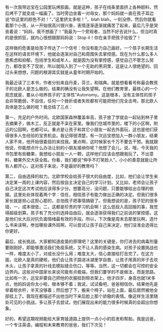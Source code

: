 
有一次我带远宝在公园里玩烤胶画，就是这种，孩子在线条里面挤上各种颜料，然后烤干了就变成一幅画了。当时旁边坐着一对母女，那个妈妈就一直在孩子耳边说“你这里的颜色不对！“，”这里挤太多啦！”，blah blah，一刻没停。然后你就看着那个小孩，从一开始很高兴很兴奋，表情逐渐逐渐就痛苦了起来，最后几乎是哭丧着说：“妈妈，我不想画了！”我最为一个旁观者，当然不好去说什么，但当时真的是很抓狂，就内心很想跟那妈妈说：Stop it！你在亲手把孩子给毁了！
 
这样做的危害是给孩子传达了一个信号：你没有能力自己画好。一个孩子长期生活在这样的语言环境下，他就会逐渐对自己和周围失去掌控感。现在为什么那么多人患焦虑和抑郁，包括学生和成年人，就是因为没有掌控感，感觉自己不管怎么努力，都改变不了现状，所以就陷入到了一个无助的黑洞里，这是让人很绝望的。回过头来想想，问题的根源其实就是从童年时期开始的。

我最近读了三本书，作者分别来自丹麦，芬兰，和瑞典。就是想看看号称最会教孩子的北欧人是怎么做的。结果的确没有让我失望啊。在他们教育里，最核心的一个观念就是，要从小培养孩子的“主体性”Autonomy。这是根本，没有主体性的孩子会非常脆弱，不自信，任何一个挫折或者失败都有可能把他们完全击垮。那北欧人具体是怎么做的呢？我总结了三点：

第一，充足的户外时间。北欧国家森林覆盖率高，孩子放了学就会一起钻到林子里去摘果子，做木工，反正就是不呆在家里。像我们住城市里的，楼下的小区啊，附近的公园啊，也都可以。重点是让孩子和其它小朋友一起去外面玩，这也是他们获得很多人生经验的宝贵机会。我记得很清楚，有一次远宝想加入一群小朋友，结果人家不肯，他开始很委屈的来找我。重点啊，这时候家长千万不要去干预。我就跟他说，你能想点什么办法让别的小朋友接纳你呢？他想了会儿，说，哦，今天我的书包里有些糖果，我想给小朋友一人一颗，这样他们应该会想跟我玩了。不出意料，糖果外交大获全胜。你看，我们都说“伸手不打笑脸人”，小小的善意就能让所有人都开心，这对孩子来说，不是最好的教育吗？

第二，自由选择的权力。北欧学校会给孩子很大的自由度，比如，他们会让学生来决定某一周的上课内容，然后按自主决定自己的学习计划。又比如，老师会让孩子自己决定这次考试他应该得多少分。想要高分，没问题，只要能够给出合理的依据。这里处处体现着两个字：信任，相信孩子有能力做出正确的决定。但我们很多家长就是担心这担心那的，总怕孩子把事情搞砸了。但我想说的是，孩子犯的很多错，一，成本很低，二，这都是珍贵的学习机会啊！这么低投入高回报的事，我觉得超级划算。孩子有了充分的选择自由后，就会逐渐获得我们之前说的掌控感，这是他们长大后对抗负面情绪最有效的手段。所以，下次像是周末去那里玩啊，选什么书来读啊，参加哪些课外班啊，可以尝试让孩子自己来决定，他们没准会选得比你更好。

最后，成长挑战。大家都知道疫苗的原理吧？这里的关键是，你打进去的病毒剂量要刚刚好，即能够激活我们免疫系统，又不让人真的感染生病。对孩子设置挑战也一样，难度太小了，对成长没什么用；难度太大，信心直接给打击完了。在这方面，北欧人是真的硬核，他们会让孩子跳进冰湖里学自救，让孩子用真的斧子去坎木头，让孩子拿真的针线去模拟缝合伤口，等等。当然，这一切都会在可控的安全边界内。这些对中国家长来说可能有点极端，但我们要学的不是做法，而是思路。比如有一次，远宝非要自己把他的衣服挂到晾衣架上，他才四岁，身高也就1米多点，他妈妈说你太小啦，根本够不着；我说，试试看吧，爸爸相信你。结果他先是举着晾衣杆，半天没够着；然后想了下，搬来个椅子，站在上面，最后居然被他全部挂上了。我现在都描述不出他当时下来后脸上那个骄傲的表情。像这样生活里随处可见的小挑战，多让孩子去尝试，他们展现出来的能力很多时候真的会超出你想象。

好的，希望这期视频能给大家育娃道路上提供一点小小的启发和帮助。我是远爸，一个专注英语，编程和未来教育的爸爸，我们下次见！




